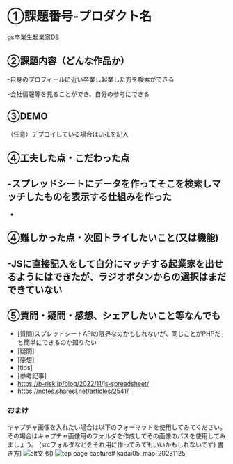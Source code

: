 # ①課題番号-プロダクト名
gs卒業生起業家DB

## ②課題内容（どんな作品か）
-自身のプロフィールに近い卒業し起業した方を検索ができる

-会社情報等を見ることができ、自分の参考にできる

## ③DEMO
（任意）デプロイしている場合はURLを記入

## ④工夫した点・こだわった点

-スプレッドシートにデータを作ってそこを検索しマッチしたものを表示する仕組みを作った
-
-

## ④難しかった点・次回トライしたいこと(又は機能)
-JSに直接記入をして自分にマッチする起業家を出せるようにはできたが、ラジオボタンからの選択はまだできていない
-

## ⑤質問・疑問・感想、シェアしたいこと等なんでも
- [質問]スプレッドシートAPIの限界なのかもしれないが、同じことがPHPだと簡単にできるのか知りたい
- [疑問]
- [感想]
- [tips]
- [参考記事]
- https://b-risk.jp/blog/2022/11/js-spreadsheet/
- https://notes.sharesl.net/articles/2541/


### おまけ
キャプチャ画像を入れたい場合は以下のフォーマットを使用してみてください。
その場合はキャプチャ画像用のフォルダを作成してその画像のパスを使用してみましょう。
(srcフォルダなどをそれ用に作ってみてもいいかもしれないです)
書き方)
![alt文](画像URL)
例)
![top page capture](./src/capture1.png)# kadai05_map_20231125
